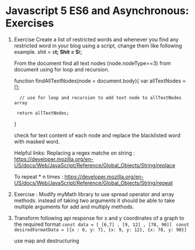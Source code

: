 # Javascript 5 ES6 and Asynchronous: Exercises

1. Exercise 
	Create a list of restricted words and whenever you find any restricted word in your blog using a script, change them like following example.
	shit = s**t;
	Shit = S**t;

	From the document
	find all text nodes (node.nodeType==3) from document using for loop and recursion.
	
	function findAllTextNodes(node = document.body){
		var allTextNodes = [];

		 // use for loop and recursion to add text node to allTextNodes array 

		return allTextNodes;
	}

	check for text content of each node and replace the blacklisted word with masked word.

	Helpful links:
	Replacing a regex matche on string : 
	https://developer.mozilla.org/en-US/docs/Web/JavaScript/Reference/Global_Objects/String/replace

	To repeat * n times :
	https://developer.mozilla.org/en-US/docs/Web/JavaScript/Reference/Global_Objects/String/repeat

2. Exercise : Modify myMath library to use spread operator and array methods.
instead of taking two arguments it should be able to take multiple arguments for add and multiply methods.

3. Transform following api response for x and y coordinates of a graph to the required format
	`const data = [ [6,7] , [9, 12] , [78, 90]] `
	`const desiredFormatData = [{x : 6, y: 7}, {x: 9, y: 12}, {x: 78, y: 90}]`

	use map and destructuring 

